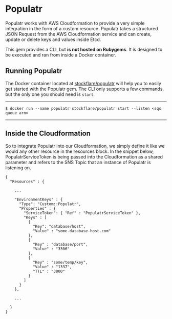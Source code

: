# Populatr

Populatr works with AWS Cloudformation to provide a very simple integration in the form of a custom resource. Populatr takes a structured JSON Request from the AWS Cloudformation service and can create, update or delete keys and values inside Etcd.

This gem provides a CLI, but **is not hosted on Rubygems**. It is designed to be executed and ran from inside a Docker container.

## Running Populatr

The Docker container located at [stockflare/populatr]() will help you to easily get started with the Populatr gem. The CLI only supports a few commands, but the only one you should need is `start`.

---
`$ docker run --name populatr stockflare/populatr start --listen <sqs queue arn>`

---

## Inside the Cloudformation

So to integrate Populatr into our Cloudformation, we simply define it like we would any other resource in the resources block. In the snippet below, PopulatrServiceToken is being passed into the Cloudformation as a shared parameter and refers to the SNS Topic that an instance of Populatr is listening on.

```
{
  "Resources" : {

    ...

    "EnvironmentKeys" : {
      "Type": "Custom::Populatr",
      "Properties" : {
        "ServiceToken": { "Ref" : "PopulatrServiceToken" },
        "Keys" : [
          {
            "Key": "database/host",
            "Value" : "some-database-host.com"
          },
          {
            "Key" : "database/port",
            "Value" : "3306"
          },
          {
            "Key" : "some/temp/key",
            "Value" : "1337",
            "TTL" : "3000"
          }
        ]
      }
    },

    ...

  }
}
```
